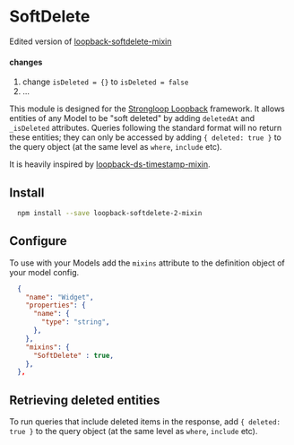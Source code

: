 SoftDelete
=============

Edited version of [loopback-softdelete-mixin](https://github.com/gausie/loopback-softdelete-mixin)

#### changes

1.  change `isDeleted = {}` to `isDeleted = false`
2. ...

This module is designed for the [Strongloop Loopback](https://github.com/strongloop/loopback) framework. It allows entities of any Model to be "soft deleted" by adding `deletedAt` and `_isDeleted` attributes. Queries following the standard format will no return these entities; they can only be accessed by adding `{ deleted: true }` to the query object (at the same level as `where`, `include` etc).

It is heavily inspired by [loopback-ds-timestamp-mixin](https://github.com/clarkbw/loopback-ds-timestamp-mixin).

Install
-------

```bash
  npm install --save loopback-softdelete-2-mixin
```

Configure
----------

To use with your Models add the `mixins` attribute to the definition object of your model config.

```json
  {
    "name": "Widget",
    "properties": {
      "name": {
        "type": "string",
      },
    },
    "mixins": {
      "SoftDelete" : true,
    },
  },
```


Retrieving deleted entities
---------------------------

To run queries that include deleted items in the response, add `{ deleted: true }` to the query object (at the same level as `where`, `include` etc).
